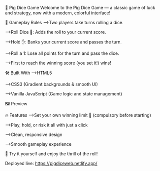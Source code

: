 
🎲 Pig Dice Game
Welcome to the Pig Dice Game — a classic game of luck and strategy, now with a modern, colorful interface!

🚀 Gameplay Rules
-->Two players take turns rolling a dice.

-->Roll Dice 🎲: Adds the roll to your current score.

-->Hold ✋: Banks your current score and passes the turn.

-->Roll a 1: Lose all points for the turn and pass the dice.

-->First to reach the winning score (you set it!) wins!

🛠 Built With
-->HTML5

-->CSS3 (Gradient backgrounds & smooth UI)

-->Vanilla JavaScript (Game logic and state management)

🖼 Preview

🔥 Features
-->Set your own winning limit 🎯 (compulsory before starting)

-->Play, hold, or risk it all with just a click

-->Clean, responsive design

-->Smooth gameplay experience

🎯 Try it yourself and enjoy the thrill of the roll!

Deployed live: https://pigdiceweb.netlify.app/

